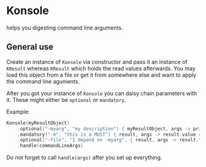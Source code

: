 # Konsole
helps you digesting command line arguments.
## General use
Create an instance of `Konsole` via constructor and pass it an instance of `KResult` whereas `KResult` which holds the read values afterwards.
You may load this object from a file or get it from somewhere else and want to apply the command line aguments.

After you got your instance of `Konsole` you can daisy chain parameters with it. These might either be `optional` or `mandatory`.

Example:
```kotlin
Konsole(myResultObject)
    .optional("-myarg", "my description") { myResultObject, args -> println("I handle the args here")}
    .mandatory("-m", "this is a MUST") { result, args -> result.value = args[0].toLong()}
    .optional("-file", "I depend on -myarg", { result, args -> result.filePath = Konsole.check.checkRead(args[0]) }, Konsole.dependsOn("-myarg"))
    .handle(commandLineArgs)
```
Do not forget to call `handle(args)` after you set up everything.